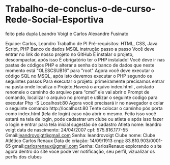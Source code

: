 # Trabalho-de-conclus-o-de-curso-Rede-Social-Esportiva
feito pela dupla Leandro Voigt e Carlos Alexandre Fusinato

Equipe: Carlos, Leandro
Trabalho de PI
Pré-requisitos:
HTML, CSS, Java Script, PHP
Banco de dados MSQL
instrução passo a passo
Você deve entrar no link do nosso projeto no GitHub
E instalar o projeto, descompactar, após isso
É obrigatório ter o PHP instalado!
Você deve ir nas pastas de códigos PHP e alterar a senha do banco de dados que
neste momento está "OLESCSUB16" para "root"
Agora você deve executar o código SQL no MSQL, após isto devemos executar o
PHP segundo os seguintes passos
Para executar o projeto: primeiramente precisamos entrar na pasta onde localiza
o Projeto,Haverá o arquivo index.html , avistado renomeie o caminho do arquivo
para “cmd” ele vai abrir o Prompt de comando, localizar o arquivo no prompt e
utilizar o seguinte codigo para executar
Php -S Localhost:80
Agora você precisará ir no navegador e colar o seguinte comando
http://localhost:80
Tente colocar o caminho pós porta como index.html (tela de login) caso não abrir
o mesmo.
Feito isso você estará na tela de login, pode cadastrar um clube ou atleta e após
isso fazer o login e entrar para tela inicial
sugestão de cadastro
Atleta
nome: leandro voigt
data de nascimento: 24/04/2007
cpf: 575.816.177-55
Gmail:leandrovoigt@gmail.com
Senha: leandrovoigt
Clube
nome: Clube Atlético Carlos Renaux
Data de criação: 14/09/1913
cnpj: 83.810.903/0001-65
gmail:carlosrenaux@gmail.com
Senha: CarlosRenaux
explorando o site
agora dentro do site voce pode ver notificação, seu perfil, vizualizar os perfis dos
clubes
